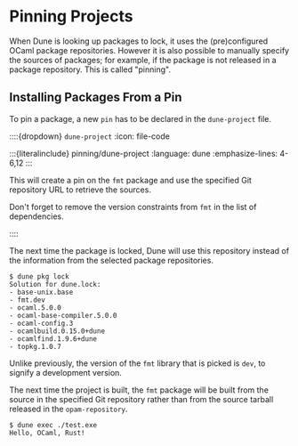 # Pinning Projects

When Dune is looking up packages to lock, it uses the (pre)configured OCaml
package repositories. However it is also possible to manually specify the
sources of packages; for example, if the package is not released in a package
repository. This is called "pinning".

## Installing Packages From a Pin

To pin a package, a new `pin` has to be declared in the `dune-project` file.

::::{dropdown} `dune-project`
:icon: file-code

:::{literalinclude} pinning/dune-project
:language: dune
:emphasize-lines: 4-6,12
:::

This will create a pin on the `fmt` package and use the specified Git repository
URL to retrieve the sources.

Don't forget to remove the version constraints from `fmt` in the list of
dependencies.

::::

The next time the package is locked, Dune will use this repository instead of
the information from the selected package repositories.

```
$ dune pkg lock
Solution for dune.lock:
- base-unix.base
- fmt.dev
- ocaml.5.0.0
- ocaml-base-compiler.5.0.0
- ocaml-config.3
- ocamlbuild.0.15.0+dune
- ocamlfind.1.9.6+dune
- topkg.1.0.7
```

Unlike previously, the version of the `fmt` library that is picked is `dev`, to
signify a development version.

The next time the project is built, the `fmt` package will be built from the
source in the specified Git repository rather than from the source tarball
released in the `opam-repository`.

```
$ dune exec ./test.exe
Hello, OCaml, Rust!
```
